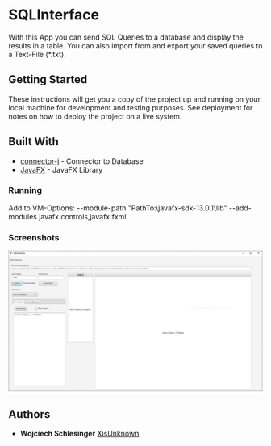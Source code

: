 # SQLInterface

With this App you can send SQL Queries to a database and display the results in a table. You can also import from and export your saved queries to a Text-File (*.txt). 

## Getting Started

These instructions will get you a copy of the project up and running on your local machine for development and testing purposes. See deployment for notes on how to deploy the project on a live system.

## Built With

* [connector-j](https://mvnrepository.com/artifact/mysql/mysql-connector-java/8.0.18) - Connector to Database
* [JavaFX](https://gluonhq.com/download/javafx-13.0.2-sdk-windows/) - JavaFX Library

### Running

Add to VM-Options:
--module-path "PathTo:\javafx-sdk-13.0.1\lib" --add-modules javafx.controls,javafx.fxml

### Screenshots

![image](/SQLInterface.PNG)

## Authors

* **Wojciech Schlesinger** [XisUnknown](https://github.com/XisUnknown)
